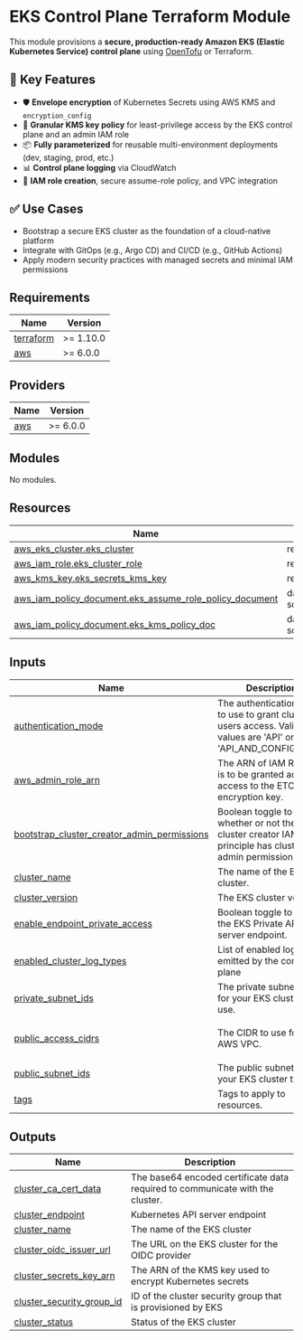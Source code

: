 # EKS Control Plane Terraform Module

This module provisions a **secure, production-ready Amazon EKS (Elastic Kubernetes Service) control plane** using [OpenTofu](https://opentofu.org/) or Terraform.

## 🔐 Key Features

- 🛡️ **Envelope encryption** of Kubernetes Secrets using AWS KMS and `encryption_config`
- 🔐 **Granular KMS key policy** for least-privilege access by the EKS control plane and an admin IAM role
- 📦 **Fully parameterized** for reusable multi-environment deployments (dev, staging, prod, etc.)
- 📊 **Control plane logging** via CloudWatch
- 🧱 **IAM role creation**, secure assume-role policy, and VPC integration

## ✅ Use Cases

- Bootstrap a secure EKS cluster as the foundation of a cloud-native platform
- Integrate with GitOps (e.g., Argo CD) and CI/CD (e.g., GitHub Actions)
- Apply modern security practices with managed secrets and minimal IAM permissions

<!-- BEGIN_TF_DOCS -->
## Requirements

| Name | Version |
|------|---------|
| <a name="requirement_terraform"></a> [terraform](#requirement\_terraform) | >= 1.10.0 |
| <a name="requirement_aws"></a> [aws](#requirement\_aws) | >= 6.0.0 |

## Providers

| Name | Version |
|------|---------|
| <a name="provider_aws"></a> [aws](#provider\_aws) | >= 6.0.0 |

## Modules

No modules.

## Resources

| Name | Type |
|------|------|
| [aws_eks_cluster.eks_cluster](https://registry.terraform.io/providers/hashicorp/aws/latest/docs/resources/eks_cluster) | resource |
| [aws_iam_role.eks_cluster_role](https://registry.terraform.io/providers/hashicorp/aws/latest/docs/resources/iam_role) | resource |
| [aws_kms_key.eks_secrets_kms_key](https://registry.terraform.io/providers/hashicorp/aws/latest/docs/resources/kms_key) | resource |
| [aws_iam_policy_document.eks_assume_role_policy_document](https://registry.terraform.io/providers/hashicorp/aws/latest/docs/data-sources/iam_policy_document) | data source |
| [aws_iam_policy_document.eks_kms_policy_doc](https://registry.terraform.io/providers/hashicorp/aws/latest/docs/data-sources/iam_policy_document) | data source |

## Inputs

| Name | Description | Type | Default | Required |
|------|-------------|------|---------|:--------:|
| <a name="input_authentication_mode"></a> [authentication\_mode](#input\_authentication\_mode) | The authentication mode to use to grant cluster users access. Valid values are 'API' or 'API\_AND\_CONFIG\_MAP'. | `string` | `"API_AND_CONFIG_MAP"` | no |
| <a name="input_aws_admin_role_arn"></a> [aws\_admin\_role\_arn](#input\_aws\_admin\_role\_arn) | The ARN of IAM Role that is to be granted admin access to the ETCD KMS encryption key. | `string` | n/a | yes |
| <a name="input_bootstrap_cluster_creator_admin_permissions"></a> [bootstrap\_cluster\_creator\_admin\_permissions](#input\_bootstrap\_cluster\_creator\_admin\_permissions) | Boolean toggle to set whether or not the cluster creator IAM principle has cluster admin permissions | `string` | `false` | no |
| <a name="input_cluster_name"></a> [cluster\_name](#input\_cluster\_name) | The name of the EKS cluster. | `string` | n/a | yes |
| <a name="input_cluster_version"></a> [cluster\_version](#input\_cluster\_version) | The EKS cluster version. | `string` | n/a | yes |
| <a name="input_enable_endpoint_private_access"></a> [enable\_endpoint\_private\_access](#input\_enable\_endpoint\_private\_access) | Boolean toggle to enable the EKS Private API server endpoint. | `bool` | n/a | yes |
| <a name="input_enabled_cluster_log_types"></a> [enabled\_cluster\_log\_types](#input\_enabled\_cluster\_log\_types) | List of enabled log types emitted by the control plane | `list(string)` | n/a | yes |
| <a name="input_private_subnet_ids"></a> [private\_subnet\_ids](#input\_private\_subnet\_ids) | The private subnet IDs for your EKS cluster to use. | `list(string)` | n/a | yes |
| <a name="input_public_access_cidrs"></a> [public\_access\_cidrs](#input\_public\_access\_cidrs) | The CIDR to use for the AWS VPC. | `list(string)` | <pre>[<br>  "0.0.0.0/0"<br>]</pre> | no |
| <a name="input_public_subnet_ids"></a> [public\_subnet\_ids](#input\_public\_subnet\_ids) | The public subnet IDs for your EKS cluster to use. | `list(string)` | n/a | yes |
| <a name="input_tags"></a> [tags](#input\_tags) | Tags to apply to resources. | `map(string)` | `{}` | no |

## Outputs

| Name | Description |
|------|-------------|
| <a name="output_cluster_ca_cert_data"></a> [cluster\_ca\_cert\_data](#output\_cluster\_ca\_cert\_data) | The base64 encoded certificate data required to communicate with the cluster. |
| <a name="output_cluster_endpoint"></a> [cluster\_endpoint](#output\_cluster\_endpoint) | Kubernetes API server endpoint |
| <a name="output_cluster_name"></a> [cluster\_name](#output\_cluster\_name) | The name of the EKS cluster |
| <a name="output_cluster_oidc_issuer_url"></a> [cluster\_oidc\_issuer\_url](#output\_cluster\_oidc\_issuer\_url) | The URL on the EKS cluster for the OIDC provider |
| <a name="output_cluster_secrets_key_arn"></a> [cluster\_secrets\_key\_arn](#output\_cluster\_secrets\_key\_arn) | The ARN of the KMS key used to encrypt Kubernetes secrets |
| <a name="output_cluster_security_group_id"></a> [cluster\_security\_group\_id](#output\_cluster\_security\_group\_id) | ID of the cluster security group that is provisioned by EKS |
| <a name="output_cluster_status"></a> [cluster\_status](#output\_cluster\_status) | Status of the EKS cluster |
<!-- END_TF_DOCS -->